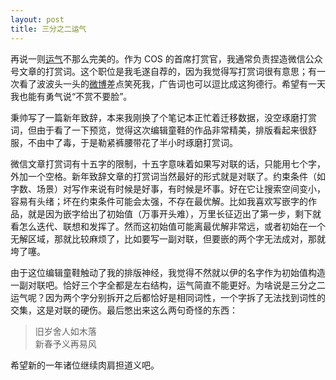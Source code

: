 ```yaml
---
layout: post
title: 三分之二运气
---
```


再说一则[运气](/cn/2017/01/lucky/)不那么完美的。作为 COS 的首席打赏官，我通常负责捏造微信公众号文章的打赏词。这个职位是我毛遂自荐的，因为我觉得写打赏词很有意思；有一次看了波波头一头的[微博](http://weibo.com/1643729062/DA4bexQ9U)差点笑死我，广告词也可以逗比成这狗德行。希望有一天我也能有勇气说“不赏不要脸”。

秉帅写了一篇新年致辞，本来我刚换了个笔记本正忙着迁移数据，没空琢磨打赏词，但由于看了一下预览，觉得这次编辑童鞋的作品非常精美，排版看起来很舒服，不由中了毒，于是勒紧裤腰带花了半小时琢磨打赏词。

微信文章打赏词有十五字的限制，十五字意味着如果写对联的话，只能用七个字，外加一个空格。新年致辞文章的打赏词当然最好的形式就是对联了。约束条件（如字数、场景）对写作来说有时候是好事，有时候是坏事。好在它让搜索空间变小，容易有头绪；坏在约束条件可能会太强，不存在最优解。比如我喜欢写嵌字的作品，就是因为嵌字给出了初始值（万事开头难），万里长征迈出了第一步，剩下就看怎么迭代、联想和发挥了。然而这初始值可能离最优解非常远，或者初始在一个无解区域，那就比较麻烦了，比如要写一副对联，但要嵌的两个字无法成对，那就垮了噻。

由于这位编辑童鞋触动了我的排版神经，我觉得不然就以伊的名字作为初始值构造一副对联吧。恰好三个字全都是左右结构，运气简直不能更好。为啥说是三分之二运气呢？因为两个字分别拆开之后都恰好是相同词性，一个字拆了无法找到词性的交集，这是对联的硬伤。最后憋出来这么两句奇怪的东西：

> 旧岁舍人如木落  
新春予义再易风

希望新的一年诸位继续肉肩担道义吧。
